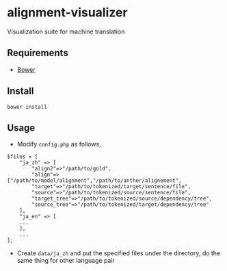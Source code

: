 # alignment-visualizer
Visualization suite for machine translation

## Requirements
- [Bower](http://bower.io/)

## Install

    bower install

## Usage
- Modify `config.php` as follows, 

```
$files = [
    "ja_zh" => [
        "align2"=>"/path/to/gold",
        "align"=>["/path/to/model/alignment","/path/to/anther/alignement",
        "target"=>"/path/to/tokenized/target/sentence/file",
        "source"=>"/path/to/tokenized/source/sentence/file",
        "target_tree"=>"/path/to/tokenized/source/dependency/tree",
        "source_tree"=>"/path/to/tokenized/target/dependency/tree"
    ],
    "ja_en" => [
    ...
    ],
    ...
];
```

- Create `data/ja_zh` and put the specified files under the directory, do the same thing for other language pair
